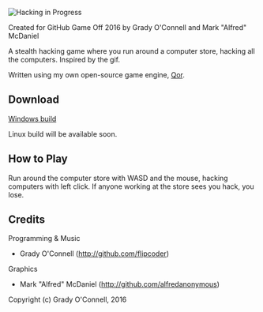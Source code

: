 ![Hacking in Progress](http://i.imgur.com/7MIJD4y.jpg)

Created for GitHub Game Off 2016 by Grady O'Connell and Mark "Alfred" McDaniel

A stealth hacking game where you run around a computer store, hacking all the computers.
Inspired by the gif.

Written using my own open-source game engine, [Qor](http://github.com/flipcoder/qor).

## Download

[Windows build](http://filedropper.com/hackinginprogress)

Linux build will be available soon.

## How to Play

Run around the computer store with WASD and the mouse,
hacking computers with left click.
If anyone working at the store sees you hack, you lose.

## Credits

Programming & Music
- Grady O'Connell (http://github.com/flipcoder)

Graphics
- Mark "Alfred" McDaniel (http://github.com/alfredanonymous)

Copyright (c) Grady O'Connell, 2016

